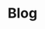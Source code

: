 ---
title: Blog
layout: collection
permalink: /blog/
collection: blog
entries_layout: grid
classes: wide
---